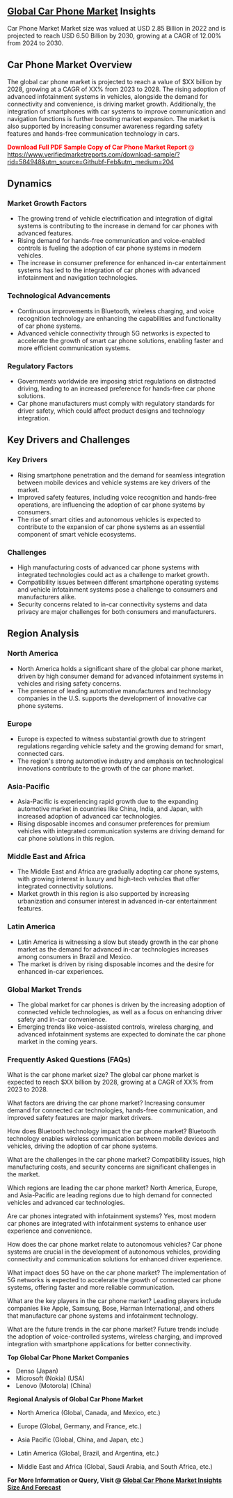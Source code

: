 <h2><a href="https://www.verifiedmarketreports.com/download-sample/?rid=584948&amp;utm_source=Githubf&amp;utm_medium=204" target="_blank">Global Car Phone Market</a> Insights</h2><p>Car Phone Market Market size was valued at USD 2.85 Billion in 2022 and is projected to reach USD 6.50 Billion by 2030, growing at a CAGR of 12.00% from 2024 to 2030.</p><p> <!DOCTYPE html> <html lang="en"> <head> <meta charset="UTF-8"> <meta name="viewport" content="width=device-width, initial-scale=1.0"> <meta name="description" content="Comprehensive analysis of the Car Phone Market, including market size, industry dynamics, key drivers and challenges, and region analysis."> <meta name="keywords" content="Car Phone Market, Car Phone Market Overview, Industry Outlook, Market Size, Dynamics, Key Drivers, Challenges, Region Analysis"> <title>Car Phone Market Overview and Analysis</title> </head> <body> <h2>Car Phone Market Overview</h2> <p>The global car phone market is projected to reach a value of $XX billion by 2028, growing at a CAGR of XX% from 2023 to 2028. The rising adoption of advanced infotainment systems in vehicles, alongside the demand for connectivity and convenience, is driving market growth. Additionally, the integration of smartphones with car systems to improve communication and navigation functions is further boosting market expansion. The market is also supported by increasing consumer awareness regarding safety features and hands-free communication technology in cars.</p> <p><p><span class=""><span style="color: #ff0000;"><strong>Download Full PDF Sample Copy of Car Phone Market Report</strong> @ </span><a href="https://www.verifiedmarketreports.com/download-sample/?rid=584948&amp;utm_source=Githubf-Feb&amp;utm_medium=204" target="_blank">https://www.verifiedmarketreports.com/download-sample/?rid=584948&amp;utm_source=Githubf-Feb&amp;utm_medium=204</a></span></p></p> <h2>Dynamics</h2> <h3>Market Growth Factors</h3> <ul> <li>The growing trend of vehicle electrification and integration of digital systems is contributing to the increase in demand for car phones with advanced features.</li> <li>Rising demand for hands-free communication and voice-enabled controls is fueling the adoption of car phone systems in modern vehicles.</li> <li>The increase in consumer preference for enhanced in-car entertainment systems has led to the integration of car phones with advanced infotainment and navigation technologies.</li> </ul> <h3>Technological Advancements</h3> <ul> <li>Continuous improvements in Bluetooth, wireless charging, and voice recognition technology are enhancing the capabilities and functionality of car phone systems.</li> <li>Advanced vehicle connectivity through 5G networks is expected to accelerate the growth of smart car phone solutions, enabling faster and more efficient communication systems.</li> </ul> <h3>Regulatory Factors</h3> <ul> <li>Governments worldwide are imposing strict regulations on distracted driving, leading to an increased preference for hands-free car phone solutions.</li> <li>Car phone manufacturers must comply with regulatory standards for driver safety, which could affect product designs and technology integration.</li> </ul> <h2>Key Drivers and Challenges</h2> <h3>Key Drivers</h3> <ul> <li>Rising smartphone penetration and the demand for seamless integration between mobile devices and vehicle systems are key drivers of the market.</li> <li>Improved safety features, including voice recognition and hands-free operations, are influencing the adoption of car phone systems by consumers.</li> <li>The rise of smart cities and autonomous vehicles is expected to contribute to the expansion of car phone systems as an essential component of smart vehicle ecosystems.</li> </ul> <h3>Challenges</h3> <ul> <li>High manufacturing costs of advanced car phone systems with integrated technologies could act as a challenge to market growth.</li> <li>Compatibility issues between different smartphone operating systems and vehicle infotainment systems pose a challenge to consumers and manufacturers alike.</li> <li>Security concerns related to in-car connectivity systems and data privacy are major challenges for both consumers and manufacturers.</li> </ul> <h2>Region Analysis</h2> <h3>North America</h3> <ul> <li>North America holds a significant share of the global car phone market, driven by high consumer demand for advanced infotainment systems in vehicles and rising safety concerns.</li> <li>The presence of leading automotive manufacturers and technology companies in the U.S. supports the development of innovative car phone systems.</li> </ul> <h3>Europe</h3> <ul> <li>Europe is expected to witness substantial growth due to stringent regulations regarding vehicle safety and the growing demand for smart, connected cars.</li> <li>The region's strong automotive industry and emphasis on technological innovations contribute to the growth of the car phone market.</li> </ul> <h3>Asia-Pacific</h3> <ul> <li>Asia-Pacific is experiencing rapid growth due to the expanding automotive market in countries like China, India, and Japan, with increased adoption of advanced car technologies.</li> <li>Rising disposable incomes and consumer preferences for premium vehicles with integrated communication systems are driving demand for car phone solutions in this region.</li> </ul> <h3>Middle East and Africa</h3> <ul> <li>The Middle East and Africa are gradually adopting car phone systems, with growing interest in luxury and high-tech vehicles that offer integrated connectivity solutions.</li> <li>Market growth in this region is also supported by increasing urbanization and consumer interest in advanced in-car entertainment features.</li> </ul> <h3>Latin America</h3> <ul> <li>Latin America is witnessing a slow but steady growth in the car phone market as the demand for advanced in-car technologies increases among consumers in Brazil and Mexico.</li> <li>The market is driven by rising disposable incomes and the desire for enhanced in-car experiences.</li> </ul> <h3>Global Market Trends</h3> <ul> <li>The global market for car phones is driven by the increasing adoption of connected vehicle technologies, as well as a focus on enhancing driver safety and in-car convenience.</li> <li>Emerging trends like voice-assisted controls, wireless charging, and advanced infotainment systems are expected to dominate the car phone market in the coming years.</li> </ul> <h3>Frequently Asked Questions (FAQs)</h3> <p>What is the car phone market size? The global car phone market is expected to reach $XX billion by 2028, growing at a CAGR of XX% from 2023 to 2028.</p> <p>What factors are driving the car phone market? Increasing consumer demand for connected car technologies, hands-free communication, and improved safety features are major market drivers.</p> <p>How does Bluetooth technology impact the car phone market? Bluetooth technology enables wireless communication between mobile devices and vehicles, driving the adoption of car phone systems.</p> <p>What are the challenges in the car phone market? Compatibility issues, high manufacturing costs, and security concerns are significant challenges in the market.</p> <p>Which regions are leading the car phone market? North America, Europe, and Asia-Pacific are leading regions due to high demand for connected vehicles and advanced car technologies.</p> <p>Are car phones integrated with infotainment systems? Yes, most modern car phones are integrated with infotainment systems to enhance user experience and convenience.</p> <p>How does the car phone market relate to autonomous vehicles? Car phone systems are crucial in the development of autonomous vehicles, providing connectivity and communication solutions for enhanced driver experience.</p> <p>What impact does 5G have on the car phone market? The implementation of 5G networks is expected to accelerate the growth of connected car phone systems, offering faster and more reliable communication.</p> <p>What are the key players in the car phone market? Leading players include companies like Apple, Samsung, Bose, Harman International, and others that manufacture car phone systems and infotainment technology.</p> <p>What are the future trends in the car phone market? Future trends include the adoption of voice-controlled systems, wireless charging, and improved integration with smartphone applications for better connectivity.</p> </body> </html> </p><p><strong>Top Global Car Phone Market Companies</strong></p><div data-test-id=""><p><li>Denso (Japan)</li><li> Microsoft (Nokia) (USA)</li><li> Lenovo (Motorola) (China)</li></p><div><strong>Regional Analysis of&nbsp;Global Car Phone Market</strong></div><ul><li dir="ltr"><p dir="ltr">North America&nbsp;(Global, Canada, and Mexico, etc.)</p></li><li dir="ltr"><p dir="ltr">Europe (Global, Germany, and France, etc.)</p></li><li dir="ltr"><p dir="ltr">Asia Pacific&nbsp;(Global, China, and Japan, etc.)</p></li><li dir="ltr"><p dir="ltr">Latin America&nbsp;(Global, Brazil, and Argentina, etc.)</p></li><li dir="ltr">Middle East and Africa&nbsp;(Global, Saudi Arabia, and South Africa, etc.)</li></ul><p><strong>For More Information or Query, Visit @&nbsp;</strong><strong><a href="https://www.verifiedmarketreports.com/product/car-phone-market/?utm_source=Githubf&amp;utm_medium=204" target="_blank">Global Car Phone Market Insights Size And Forecast</a></strong></p></div>
